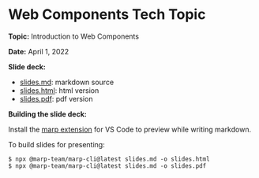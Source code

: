 # Web Components Tech Topic

**Topic:** Introduction to Web Components

**Date:** April 1, 2022

**Slide deck:**

- [slides.md](slides.md): markdown source
- [slides.html](slides.html): html version
- [slides.pdf](slides.pdf): pdf version

**Building the slide deck:**

Install the [marp extension](https://marketplace.visualstudio.com/items?itemName=marp-team.marp-vscode) for VS Code to preview while writing markdown.

To build slides for presenting:

```
$ npx @marp-team/marp-cli@latest slides.md -o slides.html
$ npx @marp-team/marp-cli@latest slides.md -o slides.pdf
```
